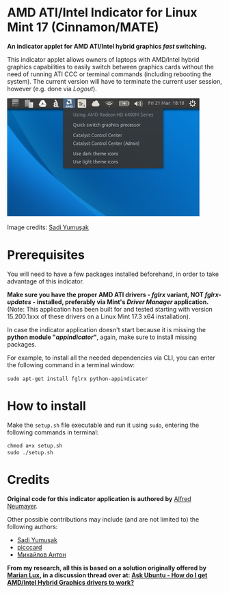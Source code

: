 AMD ATI/Intel Indicator for Linux Mint 17 (Cinnamon/MATE)
=============

**An indicator applet for AMD ATI/Intel hybrid graphics _fast_ switching.**

This indicator applet allows owners of laptops with AMD/Intel hybrid graphics capabilities to
easily switch between graphics cards without the need of running ATI CCC or terminal commands (including rebooting
the system). The current version will have to terminate the current user session, however (e.g. done via _Logout_).

![AMD ATI/Intel Indicator screenshot](resources/amd-indicator-screenshot.png)

Image credits: [Sadi Yumuşak](https://github.com/Sadi58)

Prerequisites
==============

You will need to have a few packages installed beforehand, in order to take advantage of this indicator.

**Make sure you have the proper AMD ATI drivers - _fglrx_ variant, NOT _fglrx-updates_ - installed, preferably via Mint's 
_Driver Manager_ application.** (Note: This application has been built for and tested starting with version 15.200.1xxx 
of these drivers on a Linux Mint 17.3 x64 installation). 

In case the indicator application doesn't start because it is missing the **python module "_appindicator_"**, again, make sure to 
install missing packages.

For example, to install all the needed dependencies via CLI, you can enter the following command in a terminal window:

```sudo apt-get install fglrx python-appindicator```

How to install
==============

Make the `setup.sh` file executable and run it using `sudo`, entering the following commands in terminal:

```
chmod a+x setup.sh
sudo ./setup.sh
```


Credits
==============

**Original code for this indicator application is authored by** [Alfred Neumayer](https://github.com/beidl/amd-indicator).

Other possible contributions may include (and are not limited to) the following authors:

 - [Sadi Yumuşak](https://github.com/Sadi58)
 - [picccard](https://github.com/picccard)
 - [Михайлов Антон](https://github.com/anion155)


**From my research, all this is based on a solution originally offered by [Marian Lux](http://askubuntu.com/users/29483/marian-lux), in a discussion thread over at: 
[Ask Ubuntu - How do I get AMD/Intel Hybrid Graphics drivers to work?](http://askubuntu.com/questions/205112/how-do-i-get-amd-intel-hybrid-graphics-drivers-to-work/288355#288355)**
